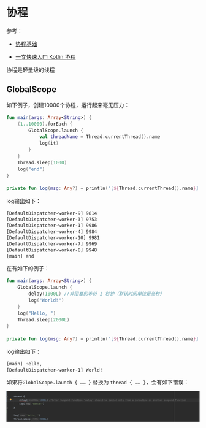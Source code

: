 # 协程

参考：

+ [协程基础](https://www.kotlincn.net/docs/reference/coroutines/basics.html#协程基础)

+ [一文快速入门 Kotlin 协程](https://juejin.cn/post/6908271959381901325#heading-4)



协程是轻量级的线程



## GlobalScope

如下例子，创建10000个协程，运行起来毫无压力：

```kotlin
fun main(args: Array<String>) {
    (1..10000).forEach {
        GlobalScope.launch {
            val threadName = Thread.currentThread().name
            log(it)
        }
    }
    Thread.sleep(1000)
    log("end")
}

private fun log(msg: Any?) = println("[${Thread.currentThread().name}] $msg")
```

log输出如下：

```
[DefaultDispatcher-worker-9] 9814
[DefaultDispatcher-worker-3] 9753
[DefaultDispatcher-worker-1] 9986
[DefaultDispatcher-worker-4] 9984
[DefaultDispatcher-worker-10] 9981
[DefaultDispatcher-worker-7] 9969
[DefaultDispatcher-worker-8] 9948
[main] end
```



在有如下的例子：

```kotlin
fun main(args: Array<String>) {
    GlobalScope.launch {
        delay(1000L) //非阻塞的等待 1 秒钟（默认时间单位是毫秒）
        log("World!")
    }
    log("Hello, ")
    Thread.sleep(2000L)
}

private fun log(msg: Any?) = println("[${Thread.currentThread().name}] $msg")
```

log输出如下：

```
[main] Hello, 
[DefaultDispatcher-worker-1] World!
```

如果将`GlobalScope.launch { …… }` 替换为 `thread { …… }`，会有如下错误：

![001](./images/001.png)















